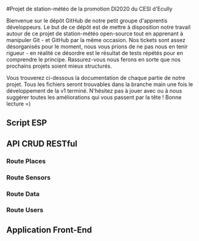 #Projet de station-météo de la promotion DI2020 du CESI d'Ecully
<p>Bienvenue sur le dépôt GitHub de notre petit groupe d'apprentis développeurs. Le but de ce dépôt est de mettre à disposition notre travail autour de ce projet de station-météo open-source tout en apprenant à manipuler Git - et GitHub par la même occasion. Nos tickets sont assez désorganisés pour le moment, nous vous prions de ne pas nous en tenir rigueur - en réalité ce désordre est le résultat de tests répétés pour en comprendre le principe. Rassurez-vous nous ferons en sorte que nos prochains projets soient mieux structurés.</p>

<p>Vous trouverez ci-dessous la documentation de chaque partie de notre projet. Tous les fichiers seront trouvables dans la branche main une fois le développement de la v1 terminé. N'hésitez pas à jouer avec ou à nous suggérer toutes les améliorations qui vous passent par la tête ! Bonne lecture =)</p>
<h2>Script ESP</h2>
<h2>API CRUD RESTful</h2>
<h3>Route Places</h3>
<h3>Route Sensors</h3>
<h3>Route Data</h3>
<h3>Route Users</h3>
<h2>Application Front-End</h2>
